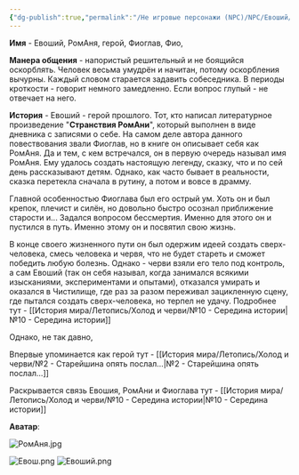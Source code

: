 ```yaml
---
{"dg-publish":true,"permalink":"/Не игровые персонажи (NPC)/NPC/Евоший/","noteIcon":"","created":"2025-09-07T15:27:07.386+03:00","updated":"2025-09-08T14:38:05.936+03:00"}
---
```




**Имя** - Евоший, РомАня, герой, Фиоглав, Фио, 

**Манера общения** - напористый решительный и не боящийся оскорблять. Человек весьма умудрён и начитан, потому оскорбления вычурны. Каждый словом старается задавить собеседника. В периоды кроткости - говорит немного замедленно. Если вопрос глупый - не отвечает на него. 

**История** - Евоший - герой прошлого. Тот, кто написал литературное произведение "**Странствия РомАни**", который выполнен в виде дневника с записями о себе. На самом деле автора данного повествования звали Фиоглав, но в книге он описывает себя как РомАня. Да и тем, с кем встречался, он в первую очередь называл имя РомАня. Ему удалось создать настоящую легенду, сказку, что и по сей день рассказывают детям. Однако, как часто бывает в реальности, сказка перетекла сначала в рутину, а потом и вовсе в драмму. 

Главной особенностью Фиоглава был его острый ум. Хоть он и был крепок, плечист и силён, но довольно быстро осознал приближение старости и... Задался вопросом бессмертия. Именно для этого он и пустился в путь. Именно этому он и посвятил свою жизнь. 

В конце своего жизненного пути он был одержим идеей создать сверх-человека, смесь человека и червя, что не будет стареть и сможет победить любую болезнь. Однако - черви взяли его тело под контроль, а сам Евоший (так он себя называл, когда занимался всякими изысканиями, экспериментами и опытами), отказался умирать и оказался в Чистилище, где раз за разом переживал зацикленную сцену, где пытался создать сверх-человека, но терпел не удачу. Подробнее тут - [[История мира/Летопись/Холод и черви/№10 - Середина истории\|№10 - Середина истории]]

Однако, не так давно, 

Впервые упоминается как герой тут - [[История мира/Летопись/Холод и черви/№2 - Старейшина опять послал…\|№2 - Старейшина опять послал…]]

Раскрывается связь Евошия, РомАни и Фиоглава тут - [[История мира/Летопись/Холод и черви/№10 - Середина истории\|№10 - Середина истории]]



**Аватар**:

![РомАня.jpg](/img/user/system/img/NPC/%D0%A0%D0%BE%D0%BC%D0%90%D0%BD%D1%8F.jpg)

![Евош.png](/img/user/system/img/%D0%9C%D0%BE%D0%BD%D1%81%D1%82%D1%80%D1%8B/%D0%A1%D0%B5%D0%B2%D0%B5%D1%80/%D0%95%D0%B2%D0%BE%D1%88.png)
![Евоший.png](/img/user/system/img/%D0%9C%D0%BE%D0%BD%D1%81%D1%82%D1%80%D1%8B/%D0%A1%D0%B5%D0%B2%D0%B5%D1%80/%D0%95%D0%B2%D0%BE%D1%88%D0%B8%D0%B9.png)